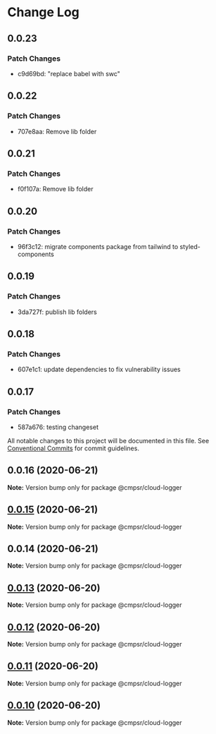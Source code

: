 # Change Log

## 0.0.23

### Patch Changes

- c9d69bd: "replace babel with swc"

## 0.0.22

### Patch Changes

- 707e8aa: Remove lib folder

## 0.0.21

### Patch Changes

- f0f107a: Remove lib folder

## 0.0.20

### Patch Changes

- 96f3c12: migrate components package from tailwind to styled-components

## 0.0.19

### Patch Changes

- 3da727f: publish lib folders

## 0.0.18

### Patch Changes

- 607e1c1: update dependencies to fix vulnerability issues

## 0.0.17

### Patch Changes

- 587a676: testing changeset

All notable changes to this project will be documented in this file.
See [Conventional Commits](https://conventionalcommits.org) for commit guidelines.

## 0.0.16 (2020-06-21)

**Note:** Version bump only for package @cmpsr/cloud-logger

## [0.0.15](https://github.com/cmpsr/composer/compare/v0.0.14...v0.0.15) (2020-06-21)

**Note:** Version bump only for package @cmpsr/cloud-logger

## 0.0.14 (2020-06-21)

**Note:** Version bump only for package @cmpsr/cloud-logger

## [0.0.13](https://github.com/cmpsr/composer/compare/v0.0.15...v0.0.13) (2020-06-20)

**Note:** Version bump only for package @cmpsr/cloud-logger

## [0.0.12](https://github.com/cmpsr/composer/compare/v0.0.15...v0.0.12) (2020-06-20)

**Note:** Version bump only for package @cmpsr/cloud-logger

## [0.0.11](https://github.com/cmpsr/composer/compare/v0.0.15...v0.0.11) (2020-06-20)

**Note:** Version bump only for package @cmpsr/cloud-logger

## [0.0.10](https://github.com/cmpsr/composer/compare/v0.0.15...v0.0.10) (2020-06-20)

**Note:** Version bump only for package @cmpsr/cloud-logger
